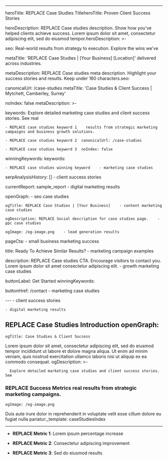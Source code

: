 ------

heroTitle: REPLACE Case Studies TitleheroTitle: Proven Client Success Stories

heroDescription: REPLACE Case studies description. Show how you've helped clients achieve success. Lorem ipsum dolor sit amet, consectetur adipiscing elit, sed do eiusmod tempor.heroDescription: >-

seo:  Real-world results from strategy to execution. Explore the wins we’ve

  metaTitle: 'REPLACE Case Studies | [Your Business] [Location]'  delivered across industries.

  metaDescription: REPLACE Case studies meta description. Highlight your success stories and results. Keep under 160 characters.seo:

  canonicalUrl: /case-studies  metaTitle: 'Case Studies & Client Success | Mytchett, Camberley, Surrey'

  noIndex: false  metaDescription: >-

  keywords:    Explore detailed marketing case studies and client success stories. See real

    - REPLACE case studies keyword 1    results from strategic marketing campaigns and business growth solutions.

    - REPLACE case studies keyword 2  canonicalUrl: /case-studies

    - REPLACE case studies keyword 3  noIndex: false

  winningKeywords:  keywords:

    - REPLACE case studies winning keyword    - marketing case studies

  serpAnalysisHistory: []    - client success stories

  currentReport: sample_report    - digital marketing results

  openGraph:    - seo case studies

    ogTitle: REPLACE Case Studies | [Your Business]    - content marketing case studies

    ogDescription: REPLACE Social description for case studies page.    - ppc case studies

    ogImage: /og-image.png    - lead generation results

pageCta:    - small business marketing success

  title: Ready To Achieve Similar Results?    - marketing campaign examples

  description: REPLACE Case studies CTA. Encourage visitors to contact you. Lorem ipsum dolor sit amet consectetur adipiscing elit.    - growth marketing case studies

  buttonLabel: Get Started  winningKeywords:

  buttonHref: /contact    - marketing case studies

---    - client success stories

    - digital marketing results

## REPLACE Case Studies Introduction  openGraph:

    ogTitle: Case Studies & Client Success

Lorem ipsum dolor sit amet, consectetur adipiscing elit, sed do eiusmod tempor incididunt ut labore et dolore magna aliqua. Ut enim ad minim veniam, quis nostrud exercitation ullamco laboris nisi ut aliquip ex ea commodo consequat.    ogDescription: >-

      Explore detailed marketing case studies and client success stories. See

### REPLACE Success Metrics      real results from strategic marketing campaigns.

    ogImage: /og-image.png

Duis aute irure dolor in reprehenderit in voluptate velit esse cillum dolore eu fugiat nulla pariatur:_template: caseStudiesIndex

---

- **REPLACE Metric 1**: Lorem ipsum percentage increase

- **REPLACE Metric 2**: Consectetur adipiscing improvement  
- **REPLACE Metric 3**: Sed do eiusmod results